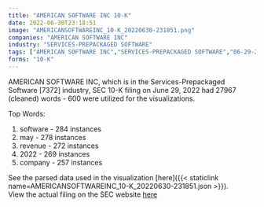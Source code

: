 ```yaml
---
title: "AMERICAN SOFTWARE INC 10-K"
date: 2022-06-30T23:18:51
image: "AMERICANSOFTWAREINC_10-K_20220630-231851.png"
companies: "AMERICAN SOFTWARE INC"
industry: "SERVICES-PREPACKAGED SOFTWARE"
tags: ["AMERICAN SOFTWARE INC","SERVICES-PREPACKAGED SOFTWARE","06-29-2022","10-K"]
forms: "10-K"
---
```

AMERICAN SOFTWARE INC, which is in the Services-Prepackaged Software [7372] industry, SEC 10-K filing on June 29, 2022 had 27967 (cleaned) words - 600 were utilized for the visualizations.

Top Words:
1. software - 284 instances
2. may - 278 instances
3. revenue - 272 instances
4. 2022 - 269 instances
5. company - 257 instances


See the parsed data used in the visualization [here]({{< staticlink name=AMERICANSOFTWAREINC_10-K_20220630-231851.json >}}).  
View the actual filing on the SEC website [here](https://www.sec.gov/Archives/edgar/data/713425/0001628280-22-018227.txt)